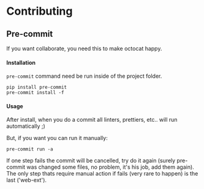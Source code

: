 # Contributing

## Pre-commit

If you want collaborate, you need this to make octocat happy.

#### Installation

`pre-commit` command need be run inside of the project folder.

```
pip install pre-commit
pre-commit install -f
```

#### Usage

After install, when you do a commit all linters, prettiers, etc.. will run
automatically ;)

But, if you want you can run it manually:

```
pre-commit run -a
```

If one step fails the commit will be cancelled, try do it again (surely
pre-commit was changed some files, no problem, it's his job, add them again).
The only step thats require manual action if fails (very rare to happen) is the
last ('web-ext').
